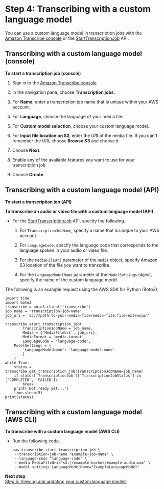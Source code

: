 # Step 4: Transcribing with a custom language model<a name="clm-transcription"></a>

You can use a custom language model in transcription jobs with the [Amazon Transcribe console](https://console.aws.amazon.com/transcribe/) or the [StartTranscriptionJob](API_StartTranscriptionJob.md) API\.

## Transcribing with a custom language model \(console\)<a name="start-console"></a>



**To start a transcription job \(console\)**

1. Sign in to the [Amazon Transcribe console](https://console.aws.amazon.com/transcribe/)\.

1. In the navigation pane, choose **Transcription jobs**\.

1. For **Name**, enter a transcription job name that is unique within your AWS account\.

1. For **Language**, choose the language of your media file\.

1. For **Custom model selection**, choose your custom language model\.

1. For **Input file location on S3**, enter the URI of the media file\. If you can't remember the URI, choose **Browse S3** and choose it\.

1. Choose **Next**\.

1. Enable any of the available features you want to use for your transcription job\.

1. Choose **Create**\.

## Transcribing with a custom language model \(API\)<a name="start-api"></a>

**To start a transcription job \(API\)**

**To transcribe an audio or video file with a custom language model \(API\)**
+ For the [StartTranscriptionJob](API_StartTranscriptionJob.md) API, specify the following\.

  1. For `TranscriptionJobName`, specify a name that is unique to your AWS account\.

  1. For `LanguageCode`, specify the language code that corresponds to the language spoken in your audio or video file\.

  1. For the `MediaFileUri` parameter of the `Media` object, specify Amazon S3 location of the file you want to transcribe\.

  1. For the `LanguageModelName` parameter of the `ModelSettings` object, specify the name of the custom language model\.

The following is an example request using the AWS SDK for Python \(Boto3\)\.

```
import time
import boto3
transcribe = boto3.client('transcribe')
job_name = 'transcription-job-name'
job_uri = 's3://path-to-your-media-file/media-file.file-extension'

transcribe.start_transcription_job(
        TranscriptionJobName = job_name,
        Media = {'MediaFileUri': job_uri},
        MediaFormat = 'media-format',
        LanguageCode = 'language-code',
    ModelSettings = {
        'LanguageModelName': 'language-model-name'
        }
    )
while True:
    status = transcribe.get_transcription_job(TranscriptionJobName=job_name)
    if status['TranscriptionJob']['TranscriptionJobStatus'] in ['COMPLETED', 'FAILED']:
        break
    print('Not ready yet...')
    time.sleep(5)
print(status)
```

## Transcribing with a custom language model \(AWS CLI\)<a name="start-custom-cli"></a>

**To transcribe with a custom language model \(AWS CLI\)**
+ Run the following code\.

  ```
  aws transcribe start-transcription-job \ 
   --transcription-job-name "example-job-name" \ 
   --language-code "language-code" \ 
   --media MediaFileUri="s3://example-bucket/example-audio.wav" \ 
   --model-settings LanguageModelName="ExampleLanguageModel"
  ```

**Next step**  
[Step 5: Viewing and updating your custom language models](view-update-lang.md)